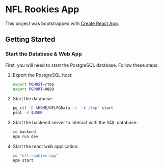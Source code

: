 # NFL Rookies App

This project was bootstrapped with [Create React App](https://github.com/facebook/create-react-app).

## Getting Started

### Start the Database & Web App

First, you will need to start the PostgreSQL database. Follow these steps:

1. Export the PostgreSQL host:
   ```sh
   export PGHOST=/tmp
   export PGPORT=8888
   
   ```

2. Start the database:
    ```sh
    pg_ctl -D $HOME/NFLPGData -o '-k /tmp' start
    psql -d $USER
    ```


3. Start the backend server to interact with the SQL database:
    ```sh
    cd backend
    npm run dev
    ```


4. Start the react web application:
    ```sh
    cd "nfl-rookies-app"
    npm start
    ```
